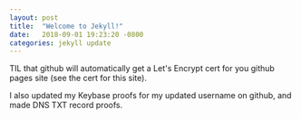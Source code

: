 ```yaml
---
layout: post
title:  "Welcome to Jekyll!"
date:   2018-09-01 19:23:20 -0800
categories: jekyll update
---
```

TIL that github will automatically get a Let's Encrypt cert for you github pages site (see the cert for this site).

I also updated my Keybase proofs for my updated username on github, and made DNS TXT record proofs.

